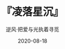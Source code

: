 ---
layout: post
title: '『凌落星沉』'
subtitle: '逆风·把爱与光执着寻觅'
date: 2020-08-18
cover: 'https://i.loli.net/2020/08/09/lOZXdyLANuRPCUp.jpg'
tags: 神的金色诅咒&
---